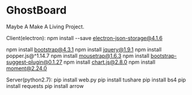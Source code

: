 # GhostBoard
Maybe A Make A Living Project.

Client(electron):
npm install --save electron-json-storage@4.1.6

npm install bootstrap@4.3.1
npm install jquery@1.9.1
npm install popper.js@^1.14.7
npm install mousetrap@1.6.3
npm install bootstrap-suggest-plugin@0.1.27
npm install chart.js@2.8.0
npm install moment@2.24.0


Server(python2.7):
pip install web.py
pip install tushare
pip install bs4
pip install requests
pip install arrow
